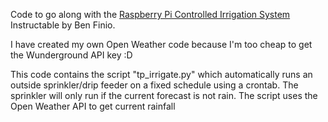 Code to go along with the [Raspberry Pi Controlled Irrigation System](http://www.instructables.com/id/Raspberry-Pi-Controlled-Irrigation-System) Instructable by Ben Finio.

I have created my own Open Weather code because I'm too cheap to get the Wunderground API key :D

This code contains the script "tp_irrigate.py" which automatically runs an outside sprinkler/drip feeder
on a fixed schedule using a crontab. The sprinkler will only run if the current forecast is not rain.  The script uses the Open Weather API to get current rainfall
